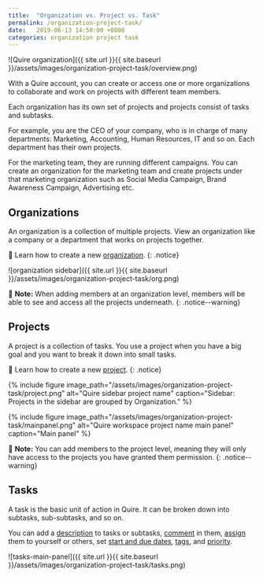 ```yaml
---
title:  "Organization vs. Project vs. Task"
permalink: /organization-project-task/
date:   2019-06-13 14:50:00 +0800
categories: organization project task
---
```

![Quire organization]({{ site.url }}{{ site.baseurl }}/assets/images/organization-project-task/overview.png)

With a Quire account, you can create or access one or more organizations to collaborate and work on projects with different team members.

Each organization has its own set of projects and projects consist of tasks and subtasks. 


For example, you are the CEO of your company, who is in charge of many departments: Marketing, Accounting, Human Resources, IT and so on. Each department has their own projects.  

For the marketing team, they are running different campaigns. You can create an organization for the marketing team and create projects under that marketing organization such as Social Media Campaign, Brand Awareness Campaign, Advertising etc. 


## Organizations
An organization is a collection of multiple projects. View an organization like a company or a department that works on projects together.  

🔖 Learn how to create a new [organization](/guide/add-organization/).
{: .notice}

![organization sidebar]({{ site.url }}{{ site.baseurl }}/assets/images/organization-project-task/org.png)

📝 **Note:** When adding members at an organization level, members will be able to see and access all the projects underneath. 
{: .notice--warning}


## Projects
A project is a collection of tasks. You use a project when you have a big goal and you want to break it down into small tasks.


🔖 Learn how to create a new [project](/guide/add-project/).
{: .notice}


{% include figure image_path="/assets/images/organization-project-task/project.png" alt="Quire sidebar project name" caption="Sidebar: Projects in the sidebar are grouped by Organization." %}


{% include figure image_path="/assets/images/organization-project-task/mainpanel.png" alt="Quire workspace project name main panel" caption="Main panel" %}

📝 **Note:** You can add members to the project level, meaning they will only have access to the projects you have granted them permission. 
{: .notice--warning}

## Tasks
A task is the basic unit of action in Quire. It can be broken down into subtasks, sub-subtasks, and so on. 

You can add a [description](/guide/descriptions/) to tasks or subtasks, [comment](/guide/comments/) in them, [assign](/guide/set-assignee/) them to yourself or others, set [start and due dates](/guide/set-date-time/), [tags](/guide/assign-tags/), and [priority](/guide/set-priority/). 

![tasks-main-panel]({{ site.url }}{{ site.baseurl }}/assets/images/organization-project-task/tasks.png)




